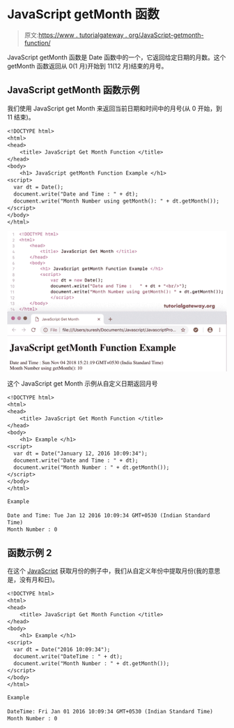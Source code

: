 # JavaScript getMonth 函数

> 原文:[https://www . tutorialgateway . org/JavaScript-getmonth-function/](https://www.tutorialgateway.org/javascript-getmonth-function/)

JavaScript getMonth 函数是 Date 函数中的一个，它返回给定日期的月数。这个 getMonth 函数返回从 0(1 月)开始到 11(12 月)结束的月号。

## JavaScript getMonth 函数示例

我们使用 JavaScript get Month 来返回当前日期和时间中的月号(从 0 开始，到 11 结束)。

```
<!DOCTYPE html>
<html>
<head>
    <title> JavaScript Get Month Function </title>
</head>
<body>
    <h1> JavaScript getMonth Function Example </h1>
<script>
  var dt = Date();  
  document.write("Date and Time : " + dt);
  document.write("Month Number using getMonth(): " + dt.getMonth());
</script>
</body>
</html>
```

![JavaScript getMonth Function 1](img/b95c86c2f8c94588ef9c48d43f341d4d.png)

这个 JavaScript get Month 示例从自定义日期返回月号

```
<!DOCTYPE html>
<html>
<head>
    <title> JavaScript Get Month Function </title>
</head>
<body>
    <h1> Example </h1>
<script>
  var dt = Date("January 12, 2016 10:09:34");
  document.write("Date and Time : " + dt);
  document.write("Month Number : " + dt.getMonth());
</script>
</body>
</html>
```

```
Example

Date and Time: Tue Jan 12 2016 10:09:34 GMT+0530 (Indian Standard Time)
Month Number : 0
```

## 函数示例 2

在这个 [JavaScript](https://www.tutorialgateway.org/javascript/) 获取月份的例子中，我们从自定义年份中提取月份(我的意思是，没有月和日)。

```
<!DOCTYPE html>
<html>
<head>
    <title> JavaScript Get Month Function </title>
</head>
<body>
    <h1> Example </h1>
<script>
  var dt = Date("2016 10:09:34");
  document.write("DateTime : " + dt);
  document.write("Month Number : " + dt.getMonth());
</script>
</body>
</html>
```

```
Example

DateTime: Fri Jan 01 2016 10:09:34 GMT+0530 (Indian Standard Time)
Month Number : 0
```